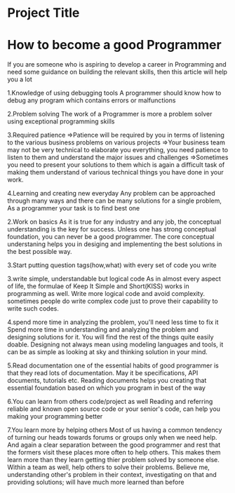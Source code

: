 Project Title
================================



How to become a good Programmer
=======================================
If you are someone who is aspiring to develop a career in Programming and need some guidance on building the relevant skills, then this article will help you a lot


1.Knowledge of using debugging tools
A programmer should know how to debug any program which contains errors or malfunctions

2.Problem solving
The work of a Programmer is more a problem solver using exceptional programming skills

3.Required patience
=>Patience will be required by you in terms of listening to the various business problems on various projects
=>Your business team may not be very technical to elaborate you everything, you need patience to listen to them and understand the major issues and challenges
=>Sometimes you need to present your solutions to them which is again a difficult task of making them understand of various technical things you have done in your work.




4.Learning and creating new everyday
Any problem can be approached through many ways and there can be many solutions for a single problem, As a programmer your task is to find best one

 
2.Work on basics
As it is true for any industry and any job, the conceptual understanding is the key for success. Unless one has strong conceptual foundation, you can never be a good programmer. The core conceptual understaning helps you in desiging and implementing the best solutions in the best possible way.

3.Start putting question tags(how,what) with every set of code you write


3.write simple, understandable but logical code
As in almost every aspect of life, the formulae of Keep It Simple and Short(KISS) works in programming as well. Write more logical code and avoid complexity. sometimes people do write complex code just to prove their capability to write such codes.

4.spend more time in analyzing the problem, you'll need less time to fix it
Spend more time in understanding and analyzing the problem and designing solutions for it. You will find the rest of the things quite easily doable. Designing not always mean using modeling languages and tools, it can be as simple as looking at sky and thinking solution in your mind. 

5.Read documentation
one of the essential habits of good programmer is that they read lots of documentation. May it be specifications, API documents, tutorials etc. Reading documents helps you creating that essential foundation based on which you program in best of the way

6.You can learn from others code/project as well
Reading and referring reliable and known open source code or your senior's code, can help you making your programming better

7.You learn more by helping others
Most of us having a common tendency of turning our heads towards forums or groups only when we need help. And again a clear separation between the good programmer and rest that the formers visit these places more often to help others. This makes them learn more than they learn getting thier problem solved by someone else. Within a team as well, help others to solve their problems. Believe me, understanding other's problem in their context, investigating on that and providing solutions; will have much more learned than before



